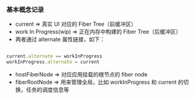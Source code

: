 ### 基本概念记录

- current => 真实 UI 对应的 Fiber Tree（前缓冲区）
- work In Progress(wip) => 正在内存中构建的 Fiber Tree（后缓冲区）
- 两者通过 alternate 属性链接，如下：

```javascript

current.alternate == workInProgress
workInProgress.alternate = current
```

- hostFiberNode => 对应应用挂载的根节点的 fiber node
- fiberRootNode => 用来管理全局，比如 workInProgress 和 current 的切换，任务的调度信息等

